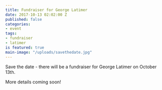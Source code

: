 ```yaml
---
title: Fundraiser for George Latimer
date: 2017-10-13 02:02:00 Z
published: false
categories:
- event
tags:
- fundraiser
- latimer
is featured: true
main-image: "/uploads/savethedate.jpg"
---
```


Save the date - there will be a fundraiser for George Latimer on October 13th.

More details coming soon!